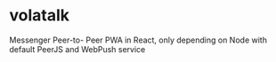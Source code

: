 # volatalk
Messenger Peer-to- Peer PWA in React, only depending on Node with default PeerJS and WebPush service
